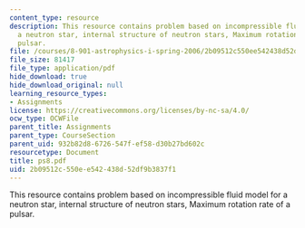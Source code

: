 ```yaml
---
content_type: resource
description: This resource contains problem based on incompressible fluid model for
  a neutron star, internal structure of neutron stars, Maximum rotation rate of a
  pulsar.
file: /courses/8-901-astrophysics-i-spring-2006/2b09512c550ee542438d52df9b3837f1_ps8.pdf
file_size: 81417
file_type: application/pdf
hide_download: true
hide_download_original: null
learning_resource_types:
- Assignments
license: https://creativecommons.org/licenses/by-nc-sa/4.0/
ocw_type: OCWFile
parent_title: Assignments
parent_type: CourseSection
parent_uid: 932b82d8-6726-547f-ef58-d30b27bd602c
resourcetype: Document
title: ps8.pdf
uid: 2b09512c-550e-e542-438d-52df9b3837f1
---
```

This resource contains problem based on incompressible fluid model for a neutron star, internal structure of neutron stars, Maximum rotation rate of a pulsar.